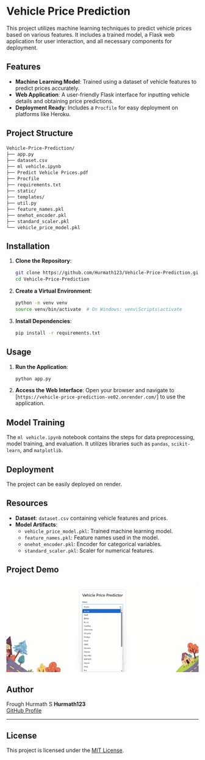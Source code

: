 
# Vehicle Price Prediction

This project utilizes machine learning techniques to predict vehicle prices based on various features. It includes a trained model, a Flask web application for user interaction, and all necessary components for deployment.

## Features

- **Machine Learning Model**: Trained using a dataset of vehicle features to predict prices accurately.
- **Web Application**: A user-friendly Flask interface for inputting vehicle details and obtaining price predictions.
- **Deployment Ready**: Includes a `Procfile` for easy deployment on platforms like Heroku.

## Project Structure

```
Vehicle-Price-Prediction/
├── app.py
├── dataset.csv
├── ml vehicle.ipynb
├── Predict Vehicle Prices.pdf
├── Procfile
├── requirements.txt
├── static/
├── templates/
├── util.py
├── feature_names.pkl
├── onehot_encoder.pkl
├── standard_scaler.pkl
└── vehicle_price_model.pkl
```

## Installation

1. **Clone the Repository**:
   ```bash
   git clone https://github.com/Hurmath123/Vehicle-Price-Prediction.git
   cd Vehicle-Price-Prediction
   ```

2. **Create a Virtual Environment**:
   ```bash
   python -m venv venv
   source venv/bin/activate  # On Windows: venv\Scripts\activate
   ```

3. **Install Dependencies**:
   ```bash
   pip install -r requirements.txt
   ```

## Usage

1. **Run the Application**:
   ```bash
   python app.py
   ```

2. **Access the Web Interface**:
   Open your browser and navigate to [`https://vehicle-price-prediction-ve02.onrender.com/`] to use the application.

##  Model Training

The `ml vehicle.ipynb` notebook contains the steps for data preprocessing, model training, and evaluation. It utilizes libraries such as `pandas`, `scikit-learn`, and `matplotlib`.

##  Deployment

The project can be easily deployed on render.

##  Resources

- **Dataset**: `dataset.csv` containing vehicle features and prices.
- **Model Artifacts**:
  - `vehicle_price_model.pkl`: Trained machine learning model.
  - `feature_names.pkl`: Feature names used in the model.
  - `onehot_encoder.pkl`: Encoder for categorical variables.
  - `standard_scaler.pkl`: Scaler for numerical features.

## Project Demo

![Demo](readme_resources/demo.gif)

## Author
Frough Hurmath S
**Hurmath123**  
[GitHub Profile](https://github.com/Hurmath123)

---

## License

This project is licensed under the [MIT License](LICENSE).

